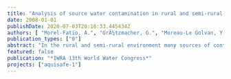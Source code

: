 ```yaml
---
title: "Analysis of source water contamination in rural and semi-rural areas in Europe and United States"
date: 2008-01-01
publishDate: 2020-07-03T20:16:33.445434Z
authors: [ "Morel-Fatio, A.", "GrÃ¼tzmacher, G.", "Moreau-Le Golvan, Y.", "Schroeder, K.", "Strube, T." ]
publication_types: ["0"]
abstract: "In the rural and semi-rural environment many sources of contamination may impact surface water quality. In addition to nutrients from agricultural activities, contaminants occurring at low concentration so-called trace contaminants are a growing issue for water quality. To address this issue and investigate mitigation measures, the Berlin Centre of Competence for Water (KompetenzZentrum Wasser Berlin) developed a collaborative research project called Aquisafe, in association with the Indiana University – Perdue University Indianapolis (IUPUI), the German Federal Agency for the Environment “Umweltbundesamt” (UBA) and Veolia Water. The project aims at investigating mitigation zones such as constructed wetlands or riparian zones to improve the quality of surface water with respect to diffuse pollution. Before using models and conducting field experiments, the first part of the project is an extensive analysis of the nature, occurrence, and risks of source water contamination in rural and semi-rural areas. This is the subject of the poster. The objectives of this first part of the project are (i) to provide background information on surface water and its use in Europe, particularly regarding drinking water supply, (ii) to investigate the characteristics of the families of pollutants that are potentially of interest, and finally (iii) to select the most relevant trace contaminants to be investigated in future field experiments. To reach these objectives, an extensive literature review was carried out, using different criteria to select the relevant families of pollutants and then the individual substances. The screening process is currently in progress and includes a collection of substance characteristics that will be used for subsequent selection, such as toxicity or persistence in the environment. Key figures and information were collected concerning the nature, use and vulnerability of surface water in Europe that provides 70% of total water abstraction (drinking water, industry and agriculture) in Europe. The main pollutant families of interest for the screening process were the following: pesticides used in agriculture (e.g. glyphosate or isoproturon), pollutants coming from the spreading of animal waste on land (e.g. veterinary pharmaceuticals or hormones), pollutants coming from the spreading of sludge from wastewater treatment plants (e.g. heavy metals or hormones), pollutants from natural areas (e.g. flame retardants in forests), and pollutants from transportation networks (e.g. heavy metals from vehicles). Consequently in a rural or semi-rural area, the land use in the watershed plays a key role in the selection and assessment of priority pollutants coming from diffuse sources and entering surface waters. The work is still in progress concerning the review of pollutant families, and will lead to the final screening at substance level, providing a list of key contaminants for the other work packages within the Aquisafe project. Eventually, corresponding data for the same issues in the United States will be added and provide a comparison between the two continents."
featured: false
publication: "*IWRA 13th World Water Congress*"
projects: ["aquisafe-1"]
---
```


